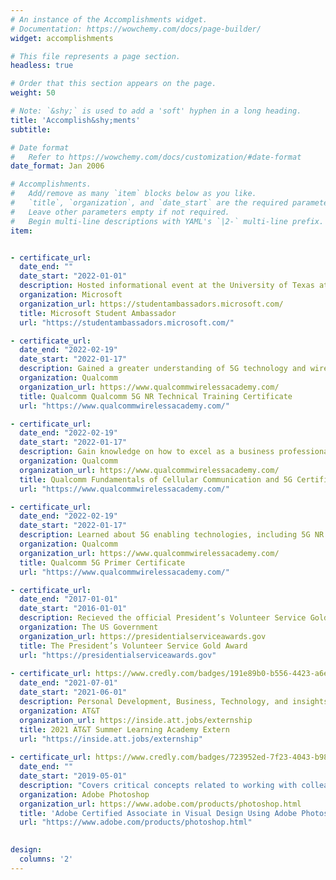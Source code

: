 ```yaml
---
# An instance of the Accomplishments widget.
# Documentation: https://wowchemy.com/docs/page-builder/
widget: accomplishments

# This file represents a page section.
headless: true

# Order that this section appears on the page.
weight: 50

# Note: `&shy;` is used to add a 'soft' hyphen in a long heading.
title: 'Accomplish&shy;ments'
subtitle:

# Date format
#   Refer to https://wowchemy.com/docs/customization/#date-format
date_format: Jan 2006

# Accomplishments.
#   Add/remove as many `item` blocks below as you like.
#   `title`, `organization`, and `date_start` are the required parameters.
#   Leave other parameters empty if not required.
#   Begin multi-line descriptions with YAML's `|2-` multi-line prefix.
item:


- certificate_url:
  date_end: ""
  date_start: "2022-01-01"
  description: Hosted informational event at the University of Texas at Dallas, offer guidance to other students, display a project that is an exhibit of our newfound skills, and be involved with the Microsoft community.
  organization: Microsoft
  organization_url: https://studentambassadors.microsoft.com/
  title: Microsoft Student Ambassador
  url: "https://studentambassadors.microsoft.com/"

- certificate_url:
  date_end: "2022-02-19"
  date_start: "2022-01-17"
  description: Gained a greater understanding of 5G technology and wireless engineering while also training with engineers at Qualcomm Technologies – a world leader in 5G technology and wireless communication. Discussion of Network architecture, mmWave, Beamforming, massive MIMO, and NR upper layers, all in detail.
  organization: Qualcomm
  organization_url: https://www.qualcommwirelessacademy.com/
  title: Qualcomm Qualcomm 5G NR Technical Training Certificate
  url: "https://www.qualcommwirelessacademy.com/"

- certificate_url:
  date_end: "2022-02-19"
  date_start: "2022-01-17"
  description: Gain knowledge on how to excel as a business professional in one of the fastest-growing industries in the world. Understand how 5G can optimize your business objectives.
  organization: Qualcomm
  organization_url: https://www.qualcommwirelessacademy.com/
  title: Qualcomm Fundamentals of Cellular Communication and 5G Certificate
  url: "https://www.qualcommwirelessacademy.com/"

- certificate_url:
  date_end: "2022-02-19"
  date_start: "2022-01-17"
  description: Learned about 5G enabling technologies, including 5G NR air interface, advanced channel coding, massive MIMO, mobile mmWave, and much more.Understand the basics of key networking features of 5G and the technologies applied with it like C-V2X, smart cities, etc.
  organization: Qualcomm
  organization_url: https://www.qualcommwirelessacademy.com/
  title: Qualcomm 5G Primer Certificate
  url: "https://www.qualcommwirelessacademy.com/"

- certificate_url:
  date_end: "2017-01-01"
  date_start: "2016-01-01"
  description: Recieved the official President’s Volunteer Service Gold Award medallion and a personalized certificate of achievement and letter signed by the president. Volunteered 250+ hours to qualify for years 2016 and 2017.
  organization: The US Government
  organization_url: https://presidentialserviceawards.gov
  title: The President’s Volunteer Service Gold Award
  url: "https://presidentialserviceawards.gov"
  
- certificate_url: https://www.credly.com/badges/191e89b0-b556-4423-a6eb-d20780f40d9c/linked_in
  date_end: "2021-07-01"
  date_start: "2021-06-01"
  description: Personal Development, Business, Technology, and insights on life at AT&T direct from our leadership and experts in their field.
  organization: AT&T
  organization_url: https://inside.att.jobs/externship
  title: 2021 AT&T Summer Learning Academy Extern
  url: "https://inside.att.jobs/externship"
  
- certificate_url: https://www.credly.com/badges/723952ed-7f23-4043-b980-92e598902883?source=linked_in_profile
  date_end: ""
  date_start: "2019-05-01"
  description: "Covers critical concepts related to working with colleagues and clients with crucial legal, technical, and design-related knowledge and interface setup and program settings that assist in an efficient and effective workflow, as well as knowledge about ingesting digital assets for a project."
  organization: Adobe Photoshop
  organization_url: https://www.adobe.com/products/photoshop.html
  title: 'Adobe Certified Associate in Visual Design Using Adobe Photoshop'
  url: "https://www.adobe.com/products/photoshop.html"
 

design:
  columns: '2' 
---
```


